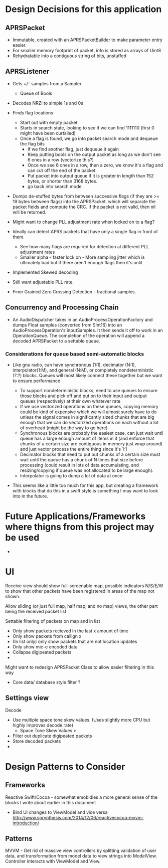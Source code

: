 
# Design Decisions for this application

## APRSPacket

- Immutable, created with an APRSPacketBuilder to make parameter entry easier.
- For smaller memory footprint of packet, info is stored as arrays of Uint8
- Rehydratable into a contiguous string of bits, unstuffed

## APRSListener

- Gets +/- samples from a Sampler
    - Queue of Bools
    
- Decodes NRZI to simple 1s and 0s
- Finds flag locations
    - Start out with empty packet
    - Starts in search state, looking to see if we can find 1111110 (first 0 might have been curtailed)
    - Once a flag is found, we go into packet search mode and dequeue the flag bits
        - If we find another flag, just dequeue it again
        - Keep putting bools on the output packet as long as we don't see 6 ones in a row (vectorize this?)
        - Once we see 6 ones in a row, then a zero, we know it's a flag and can cut off the end of the packet
        - Put packet into output queue if it is greater in length than 152 bytes, or shorter than 3168 bytes.
        - go back into search mode 
- Dumps de-stuffed bytes from between successive flags (if they are >= 19 bytes between flags) into the APRSPacket. which will separate the packet fields and compute the CRC. If the packet is not valid, then nil will be returned. 

- Might want to change PLL adjustment rate when locked on to a flag?
- Ideally can detect APRS packets that have only a single flag in front of them. 
    - See how many flags are required for detection at different PLL adjustment rates
    - Smaller alpha - faster lock on - More sampling jitter which is ultimately bad but if there aren't enough flags then it's unlit


- Implemented Skewed decoding
- Still want adjustable PLL rate. 
- Finer Grained Zero Crossing Detection - fractional samples.


## Concurrency and Processing Chain
- An AudioDispatcher takes in an AudioProcessOperationFactory and dumps Float samples (converted from SInt16) into an AudioProcessOperation's inputSamples. It then sends it off to work in an OperationQueue. The completion of the operation will append a decoded APRSPacket to a settable queue. 


### Considerations for queue based semi-automatic blocks
- Like gnu radio, can have synchronous (1:1), decimator (N:1), interpolator(1:M), and general (N:M), or completely nondeterministic (?:?) blocks. Queues will most likely connect these together but we want to ensure performance
    - To support nondeterministic blocks, need to use queues to ensure those blocks and pick off and put on to their input and output queues (respectively) at their own whatever rate
    - If we use vectorized operations on these queues, copying memory could be kind of expensive which we will almost surely have to do unless the signal comes in significantly sized chunks that are big enough that we can do vectorized operations on each without a lot of overhead (might be the way to go here)
    - Synchronous blocks are probably the easiest case, can just wait until queue has a large enough amount of items in it (and enforce that chunks of a certain size are contiguous in memory just wrap around) and just vector process the entire thing since it's 1:1
    - Decimator blocks that need to put out chunks of a certain size must wait until the queue has a chunk of N times that size before processing (could result in lots of data accumulating, and resizing/copying if queue was not allocated to be large enough).
    - Interpolator is going to dump a lot of data at once

- This seems like a little too much for this app, but creating a framework with blocks that do this in a swift style is something I may want to look into in the future.

# Future Applications/Frameworks where thigns from this project may be used
- 


# UI

Receive view should show full-screenable map, possible indicators N/S/E/W to show that other packets have been registered in areas of the map not shown.

Allow sliding (or just full map, half map, and no map) views, the other part being the received packet list

Settable filtering of packets on map and in list
- Only show packets recieved in the last x amount of time
- Only show packets from callign x
- (In list only) only show packets that are not location updates
- Only show mic-e encoded data
- Collapse digipeated packets
- 

Might want to redesign APRSPacket Class to allow easier filtering in this way
- Core data/ database style filter ?

## Settings view

Decode
- Use multiple space tone skew values. (Uses slightly more CPU but highly improves decode rate)
    - Space Tone Skew Values >
- Filter out duplicate digipeated packets
- Store decoded packets
- 

# Design Patterns to Consider

## Frameworks 
Reactive Swift/Cocoa - somewhat emobidies a more general sense of the blocks I write about earlier in this document
- Bind UI changes to ViewModel and vice versa
http://www.sprynthesis.com/2014/12/06/reactivecocoa-mvvm-introduction/



## Patterns
MVVM - Get rid of massive view controllers by splitting validation of user data, and transformation from model data to view strings into ModelView. Controller interacts with ViewModel and View. 








